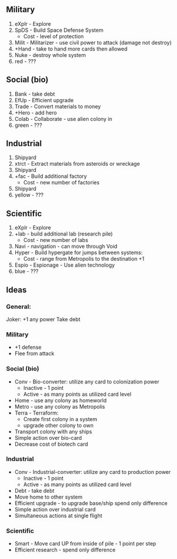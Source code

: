 ## Military

1. eXplr - Explore
2. SpDS - Build Space Defense System
    - Cost - level of protection
3. Milit - Militarizer - use civil power to attack (damage not destroy)
4. +Hand - take to hand more cards then allowed
5. Nuke - destroy whole system
6. red - ???

## Social (bio)

1. Bank - take debt
2. EfUp - Efficient upgrade
3. Trade - Convert materials to money
4. +Hero - add hero
5. Colab - Collaborate - use alien colony in
6. green - ???

## Industrial

1. Shipyard
2. xtrct - Extract materials from asteroids or wreckage
3. Shipyard
4. +fac - Build additional factory
    - Cost - new number of factories
5. Shipyard
6. yellow - ???

## Scientific

1. eXplr - Explore
2. +lab - build additional lab (research pile)
   - Cost - new number of labs
3. Navi - navigation - can move through Void
4. Hyper - Build hypergate for jumps between systems:
   - Cost - range from Metropolis to the destination +1
5. Espio - Espionage - Use alien technology
6. blue - ???

## Ideas

### General:

Joker: +1 any  power
Take debt

### Military

- +1 defense
- Flee from attack

### Social (bio)

- Conv - Bio-converter: utilize any card to colonization power
    - Inactive - 1 point
    - Active - as many points as utilized card level
- Home - use any colony as homeworld
- Metro - use any colony as Metropolis
- Terra - Terraform:
    - Create first colony in a system
    - upgrade other colony to own
- Transport colony with any ships
- Simple action over bio-card
- Decrease cost of biotech card

### Industrial

- Conv - Industrial-converter: utilize any card to production power
    - Inactive - 1 point
    - Active - as many points as utilized card level
- Debt - take debt
- Move home to other system
- Efficient upgrade - to upgrade base/ship spend only difference
- Simple action over industrial card
- Simultaneous actions at single flight

### Scientific

- Smart - Move card UP from inside of pile - 1 point per step
- Efficient research - spend only difference

